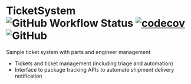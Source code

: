 # TicketSystem ![GitHub Workflow Status](https://img.shields.io/github/workflow/status/MylesFTOP/TicketSystem/.NET%20Core) [![codecov](https://codecov.io/gh/MylesFTOP/TicketSystem/branch/master/graph/badge.svg)](https://codecov.io/gh/MylesFTOP/TicketSystem) ![GitHub](https://img.shields.io/github/license/MylesFTOP/TicketSystem) 
Sample ticket system with parts and engineer management

* Tickets and ticket management (including triage and automation)
* Interface to package tracking APIs to automate shipment delivery notification

